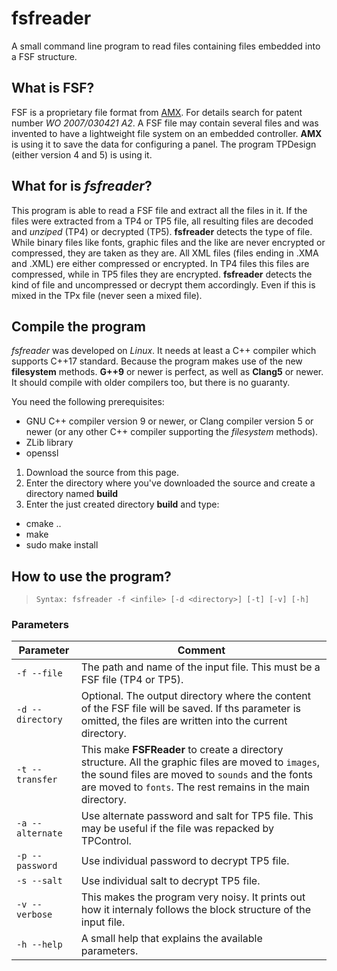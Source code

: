 # fsfreader
A small command line program to read files containing files embedded into a FSF structure.

## What is FSF?
FSF is a proprietary file format from [AMX](https://www.amx.com). For details search for patent number *WO 2007/030421 A2*. A FSF file may contain several files and was invented to have a lightweight file system on an embedded controller. **AMX** is using it to save the data for configuring a panel. The program TPDesign (either version 4 and 5) is using it.

## What for is *fsfreader*?
This program is able to read a FSF file and extract all the files in it. If the files were extracted from a TP4 or TP5 file, all resulting files are decoded and *unziped* (TP4) or decrypted (TP5). **fsfreader** detects the type of file. While binary files like fonts, graphic files and the like are never encrypted or compressed, they are taken as they are. All XML files (files ending in .XMA and .XML) ere either compressed or encrypted. In TP4 files this files are compressed, while in TP5 files they are encrypted. **fsfreader** detects the kind of file and uncompressed or decrypt them accordingly. Even if this is mixed in the TPx file (never seen a mixed file).

## Compile the program
*fsfreader* was developed on *Linux*. It needs at least a C++ compiler which supports C++17 standard. Because the program makes use of the new **filesystem** methods. **G++9** or newer is perfect, as well as **Clang5** or newer. It should compile with older compilers too, but there is no guaranty.

You need the following prerequisites:

* GNU C++ compiler version 9 or newer, or Clang compiler version 5 or newer (or any other C++ compiler supporting the *filesystem* methods).
* ZLib library
* openssl

1. Download the source from this page.
1. Enter the directory where you've downloaded the source and create a directory named **build**
1. Enter the just created directory **build** and type:
  * cmake ..
  * make
  * sudo make install

## How to use the program?

> `Syntax: fsfreader -f <infile> [-d <directory>] [-t] [-v] [-h]`
  
### Parameters
Parameter|Comment
---------|-------
`-f --file`|The path and name of the input file. This must be a FSF file (TP4 or TP5).
`-d --directory`|Optional. The output directory where the content of the FSF file will be saved. If ths parameter is omitted, the files are written into the current directory.
`-t --transfer`|This make **FSFReader** to create a directory structure. All the graphic files are moved to `images`, the sound files are moved to `sounds` and the fonts are moved to `fonts`. The rest remains in the main directory.
`-a --alternate`|Use alternate password and salt for TP5 file. This may be useful if the file was repacked by TPControl.
`-p --password`|Use individual password to decrypt TP5 file.
`-s --salt`|Use individual salt to decrypt TP5 file.
`-v --verbose`|This makes the program very noisy. It prints out how it internaly follows the block structure of the input file.
`-h --help`|A small help that explains the available parameters.

